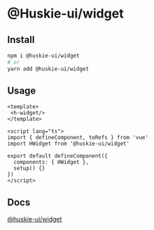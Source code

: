 # @Huskie-ui/widget

## Install

```bash
npm i @huskie-ui/widget
# or
yarn add @huskie-ui/widget
```

## Usage

```vue
<template>
 <h-widget/>
</template>

<script lang="ts">
import { defineComponent, toRefs } from 'vue'
import HWidget from '@huskie-ui/widget'

export default defineComponent({
  components: { HWidget },
  setup() {}
})
</script>
```

## Docs

[@huskie-ui/widget](https://leitingting08.github.io/huskie-ui/components/widget.html)
